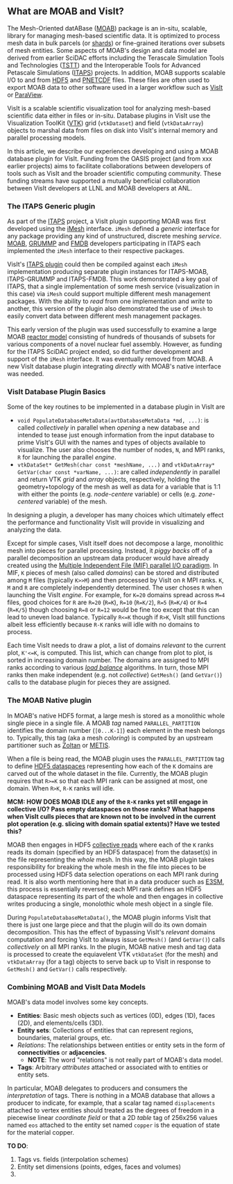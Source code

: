 ## What are MOAB and VisIt?
The Mesh-Oriented datABase ([MOAB](https://sigma.mcs.anl.gov/moab-library/)) package is an in-situ, scalable, library for managing mesh-based scientific data.
It is optimized to process mesh data in bulk parcels (or [shards](https://en.wikipedia.org/wiki/Shard_(database_architecture))) or fine-grained iterations over subsets of mesh entities.
Some aspects of MOAB's design and data model are derived from earlier SciDAC efforts including the Terascale Simulation Tools and Technologies ([TSTT](https://www.researchgate.net/publication/259197545_The_TSTTM_Interface)) and the Interoperable Tools for Advanced Petascale Simulations ([ITAPS](https://www.osti.gov/biblio/971531/)) projects.
In addition, MOAB supports scalable I/O to and from [HDF5](https://support.hdfgroup.org/documentation/hdf5/latest/) and [PNETCDF](https://parallel-netcdf.github.io/) files.
These files are often used to export MOAB data to other software used in a larger workflow such as [VisIt](https://visit.llnl.gov) or [ParaView](https://www.paraview.org).

VisIt is a scalable scientific visualization tool for analyzing mesh-based scientific data either in files or in-situ.
Database plugins in VisIt use the Visualization ToolKit ([VTK](https://vtk.org)) grid (`vtkDataset`) and field (`vtkDataArray`) objects to marshal data from files on disk into VisIt's internal memory and parallel processing models.

In this article, we describe our experiences developing and using a MOAB database plugin for VisIt.
Funding from the OASIS project (and from xxx earlier projects) aims to facilitate collaborations between developers of tools such as VisIt and the broader scientific computing community.
These funding streams have supported a mutually beneficial collaboration between VisIt developers at LLNL and MOAB developers at ANL.

### The ITAPS Generic plugin

As part of the [ITAPS](https://markcmiller86.github.io/ITAPS/) project, a VisIt plugin supporting MOAB was first developed using the [iMesh](https://markcmiller86.github.io/ITAPS/software/iMesh_html/i_mesh_8h.html) interface.
`iMesh` defined a *generic* interface for any package providing any kind of unstructured, discrete meshing *service*.	
[MOAB](https://sigma.mcs.anl.gov/moab-library/), [GRUMMP](https://www.researchgate.net/publication/254313656_GRUMMP_User's_Guide) and [FMDB](https://scorec.rpi.edu/FMDB/) developers participating in ITAPS each implemented the `iMesh` interface to their respective packages.

VisIt's [ITAPS plugin](https://github.com/visit-dav/visit/tree/2.10RC/src/databases/ITAPS_C) could then be compiled against each `iMesh` implementation producing separate plugin instances for ITAPS-MOAB, ITAPS-GRUMMP and ITAPS-FMDB.
This work demonstrated a key goal of ITAPS, that a single implementation of some mesh service (visualization in this case) via `iMesh` could support multiple different mesh management packages.
With the ability to *read* from one implementation and *write* to another, this version of the plugin also demonstrated the use of `iMesh` to easily convert data between different mesh management packages.

This early version of the plugin was used successfully to examine a large MOAB [reactor model](https://publications.anl.gov/anlpubs/2013/10/76766.pdf#page=12) consisting of hundreds of thousands of subsets for various components of a novel nuclear fuel assembly.
However, as funding for the ITAPS SciDAC project ended, so did further development and support of the `iMesh` interface.
It was eventually removed from MOAB.
A new VisIt database plugin integrating *directly* with MOAB's native interface was needed.

### VisIt Database Plugin Basics

Some of the key routines to be implemented in a database plugin in VisIt are
* `void PopulateDatabaseMetaData(avtDatabaseMetaData *md, ...)`: is called *collectively* in parallel when *opening* a new database and intended to tease just enough information from the input database to prime VisIt's GUI with the names and types of objects available to visualize.
  The user also chooses the number of nodes, `N`, and MPI ranks, `R` for launching the parallel *engine*.
* `vtkDataSet* GetMesh(char const *meshName, ...)` and `vtkDataArray* GetVar(char const *varName, ...)`: are called *independently* in parallel and return VTK *grid* and *array* objects, respectively, holding the geometry+topology of the mesh as well as data for a variable that is 1:1 with either the points (e.g. *node-centere* variable) or cells (e.g. *zone-centered* variable) of the mesh. 

In designing a plugin, a developer has many choices which ultimately effect the performance and functionality VisIt will provide in visualizing and analyzing the data.

Except for simple cases, VisIt itself does not decompose a large, monolithic mesh into pieces for parallel processing.
Instead, it *piggy backs* off of a parallel decomposition an upstream data producer would have already created using the [Multiple Independent File (MIF) parallel I/O paradigm](https://www.hdfgroup.org/2017/03/21/mif-parallel-io-with-hdf5/).
In MIF, `K` pieces of mesh (also called *domains*) can be stored and distributed among `M` files (typically `K>>M`) and then processed by VisIt on `R` MPI ranks.
`K`, `M` and `R` are completely independently determined.
The user choses `R` when launching the VisIt *engine*.
For example, for `K=20` domains spread across `M=4` files, good choices for `R` are `R=20` (`R=K`), `R=10` (`R=K/2`), `R=5` (`R=K/4`) or `R=4` (`R=K/5`) though choosing `R=8` or `R=12` would be fine too except that this can lead to uneven load balance.
Typically `R<=K` though if `R>K`, VisIt still functions albeit less efficiently because `R-K` ranks will idle with no domains to process.

Each time VisIt needs to draw a plot, a list of domains *relevant* to the current plot, `K'<=K`, is computed.
This list, which can change from plot to plot, is sorted in increasing domain number.
The domains are assigned to MPI ranks according to various [*load balance*](https://visit-sphinx-github-user-manual.readthedocs.io/en/develop/getting_started/Startup_Options.html#:~:text=Load%20balance%20options) algorithms.
In turn, those MPI ranks then make independent (e.g. not *collective*) `GetMesh()` (and `GetVar()`) calls to the database plugin for pieces they are assigned.

### The MOAB Native plugin

In MOAB's native HDF5 format, a large mesh is stored as a monolithic whole single piece in a single file.
A MOAB *tag* named `PARALLEL_PARTITION` identifies the domain number (`[0...K-1]`) each element in the mesh belongs to.
Typically, this tag (aka a mesh *coloring*) is computed by an upstream partitioner such as [Zoltan](https://sandialabs.github.io/Zoltan/) or [METIS](https://github.com/KarypisLab/METIS).

When a file is being read, the MOAB plugin uses the `PARALLEL_PARTITION` tag to define [HDF5 dataspaces](https://support.hdfgroup.org/documentation/hdf5/latest/_h5_s__u_g.html) representing how each of the `K` domains are carved out of the whole dataset in the file.
Currently, the MOAB plugin requires that `R>=K` so that each MPI rank can be assigned at most, one domain.
When `R>K`, `R-K` ranks will idle.

**MCM: HOW DOES MOAB IDLE any of the `R-K` ranks yet still engage in collective I/O? Pass empty dataspaces on those ranks?**
**What happens when VisIt culls pieces that are known not to be involved in the current plot operation (e.g. slicing with domain spatial extents)? Have we tested this?**

MOAB then engages in HDF5 [collective reads](https://support.hdfgroup.org/documentation/hdf5/latest/_intro_par_h_d_f5.html) where each of the `K` ranks reads its domain (specified by an HDF5 dataspace) from the dataset(s) in the file representing the *whole* mesh.
In this way, the MOAB plugin takes responsibility for breaking the whole mesh in the file into pieces to be processed using HDF5 data selection operations on each MPI rank during read.
It is also worth mentioning here that in a data producer such as [E3SM](https://e3sm.org/), this process is essentially reversed; each MPI rank defines an HDF5 dataspace representing its part of the whole and then engages in collective writes producing a single, monolothic whole mesh object in a single file.

During `PopulateDatabaseMetaData()`, the MOAB plugin informs VisIt that there is just one large piece and that the plugin will do its own domain decomposition.
This has the effect of bypassing VisIt's *relevant* domains computation and forcing VisIt to always issue `GetMesh()` (and `GetVar()`) calls *collectively* on all MPI ranks.
In the plugin, MOAB native mesh and tag data is processed to create the equiavelent VTK `vtkDataSet` (for the mesh) and `vtkDataArray` (for a tag) objects to serve back up to VisIt in response to `GetMesh()` and `GetVar()` calls respectively.

### Combining MOAB and VisIt Data Models

MOAB's data model involves some key concepts.

* **Entities**: Basic mesh objects such as vertices (0D), edges (1D), faces (2D), and elements/cells (3D).
* **Entity sets**: Collections of entities that can represent regions, boundaries, material groups, etc.
* *Relations*: The relationships between entities or entity sets in the form of **connectivities** or **adjacencies**.
  * **NOTE**: The word "relations" is not really part of MOAB's data model.
* **Tags**: Arbitrary *attributes* attached or associated with to entities or entity sets.

In particular, MOAB delegates to producers and consumers the *interpretation* of tags.
There is nothing in a MOAB database that allows a producer to indicate, for example, that a scalar tag named `displacements` attached to vertex entities should treated as the degrees of freedom in a piecewise linear *coordinate field* or that a 2D *table* tag of 256x256 values named `eos` attached to the entity set named `copper` is the equation of state for the material copper.

**TO DO**:
1. Tags vs. fields (interpolation schemes)
2. Entity set dimensions (points, edges, faces and volumes)
3. 

